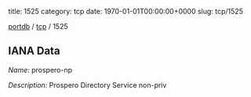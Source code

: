 title: 1525
category: tcp
date: 1970-01-01T00:00:00+0000
slug: tcp/1525

[portdb](/) / [tcp](/category/tcp.html) / 1525


## IANA Data

_Name:_ prospero-np

_Description:_ Prospero Directory Service non-priv

